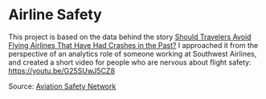 # Airline Safety

This project is based on the data behind the story [Should Travelers Avoid Flying Airlines That Have Had Crashes in the Past?](http://fivethirtyeight.com/features/should-travelers-avoid-flying-airlines-that-have-had-crashes-in-the-past/)
I approached it from the perspective of an analytics role of someone working at Southwest Airlines, and created a short video for people who are nervous about flight safety:
<https://youtu.be/G25SUwJ5CZ8>


Source: [Aviation Safety Network](http://aviation-safety.net)

